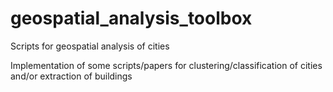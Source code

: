 # geospatial_analysis_toolbox
Scripts for geospatial analysis of cities

Implementation of some scripts/papers for clustering/classification of cities and/or extraction of buildings

